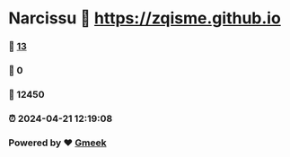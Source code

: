 # Narcissu :link: https://zqisme.github.io 
### :page_facing_up: [13](https://zqisme.github.io/tag.html) 
### :speech_balloon: 0 
### :hibiscus: 12450 
### :alarm_clock: 2024-04-21 12:19:08 
### Powered by :heart: [Gmeek](https://github.com/Meekdai/Gmeek)
